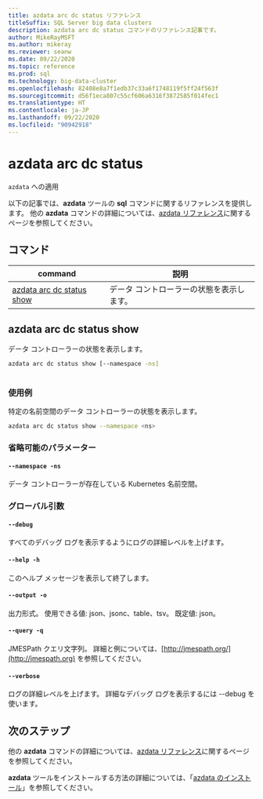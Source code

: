 ```yaml
---
title: azdata arc dc status リファレンス
titleSuffix: SQL Server big data clusters
description: azdata arc dc status コマンドのリファレンス記事です。
author: MikeRayMSFT
ms.author: mikeray
ms.reviewer: seanw
ms.date: 09/22/2020
ms.topic: reference
ms.prod: sql
ms.technology: big-data-cluster
ms.openlocfilehash: 82408e8a7f1edb37c33a6f1748119f5ff24f563f
ms.sourcegitcommit: d56f1eca807c55cf606a6316f3872585f014fec1
ms.translationtype: HT
ms.contentlocale: ja-JP
ms.lasthandoff: 09/22/2020
ms.locfileid: "90942918"
---
```

# <a name="azdata-arc-dc-status"></a>azdata arc dc status

`azdata` への適用

以下の記事では、**azdata** ツールの **sql** コマンドに関するリファレンスを提供します。 他の **azdata** コマンドの詳細については、[azdata リファレンス](reference-azdata.md)に関するページを参照してください。

## <a name="commands"></a>コマンド

|command|説明|
| --- | --- |
[azdata arc dc status show](#azdata-arc-dc-status-show) | データ コントローラーの状態を表示します。
## <a name="azdata-arc-dc-status-show"></a>azdata arc dc status show
データ コントローラーの状態を表示します。
```bash
azdata arc dc status show [--namespace -ns] 
                          
```
### <a name="examples"></a>使用例
特定の名前空間のデータ コントローラーの状態を表示します。
```bash
azdata arc dc status show --namespace <ns>
```
### <a name="optional-parameters"></a>省略可能のパラメーター
#### `--namespace -ns`
データ コントローラーが存在している Kubernetes 名前空間。
### <a name="global-arguments"></a>グローバル引数
#### `--debug`
すべてのデバッグ ログを表示するようにログの詳細レベルを上げます。
#### `--help -h`
このヘルプ メッセージを表示して終了します。
#### `--output -o`
出力形式。  使用できる値: json、jsonc、table、tsv。  既定値: json。
#### `--query -q`
JMESPath クエリ文字列。 詳細と例については、[http://jmespath.org/](http://jmespath.org) を参照してください。
#### `--verbose`
ログの詳細レベルを上げます。 詳細なデバッグ ログを表示するには --debug を使います。

## <a name="next-steps"></a>次のステップ

他の **azdata** コマンドの詳細については、[azdata リファレンス](reference-azdata.md)に関するページを参照してください。 

**azdata** ツールをインストールする方法の詳細については、「[azdata のインストール](..\install\deploy-install-azdata.md)」を参照してください。

